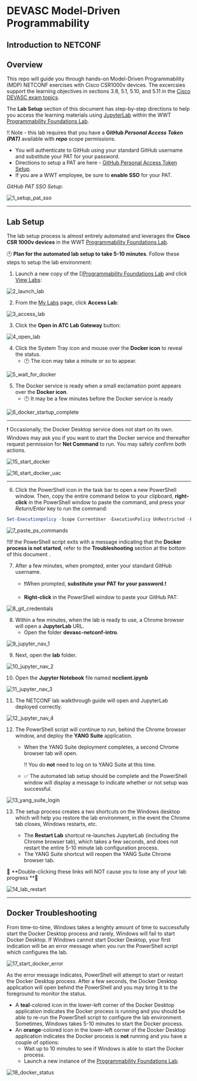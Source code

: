 # DEVASC Model-Driven Programmability

## Introduction to NETCONF

## Overview

This repo will guide you through hands-on Model-Driven Programmability (MDP) NETCONF exercises with Cisco CSR1000v devices.  The excercsies support the learning objectives in sections 3.8, 5.1, 5.10, and 5.11 in the [Cisco DEVASC exam topics](https://learningnetwork.cisco.com/s/devnet-associate-exam-topics).

The **Lab Setup** section of this document has step-by-step directions to help you access the learning materials using [JupyterLab](https://jupyterlab.readthedocs.io/en/stable/getting_started/overview.html) within the WWT [Programmability Foundations Lab](https://www.wwt.com/lab/programmability-foundations-lab).

:bangbang: ​Note - this lab requires that you have a **GitHub *Personal Access Token (PAT)*** available with ***repo*** scope permissions. 

* You will authenticate to GitHub using your standard GitHub username and substitute your PAT for your password.
* Directions to setup a PAT are here -  [GitHub Personal Access Token Setup](https://docs.github.com/en/enterprise/2.15/user/articles/creating-a-personal-access-token-for-the-command-line).
* If you are a WWT employee, be sure to **enable SSO** for your PAT.



*GitHub PAT SSO Setup*:

![1_setup_pat_sso](_images/1_setup_pat_sso.png)

---


## Lab Setup

The lab setup process is almost entirely automated and leverages the **Cisco CSR 1000v devices** in the WWT [Programmability Foundations Lab](https://www.wwt.com/lab/programmability-foundations-lab). 

:clock1: **Plan for the automated lab setup to take 5-10 minutes**.  Follow these steps to setup the lab environment:

1. Launch a new copy of the [][Programmability Foundations Lab](https://www.wwt.com/lab/programmability-foundations-lab) and click [View Labs](https://www.wwt.com/my-wwt/labs):

![2_launch_lab](_images/2_launch_lab.png)



2. From the [My Labs](https://www.wwt.com/my-wwt/labs) page, click **Access Lab**:

![3_access_lab](_images/3_access_lab.png)



3. Click the **Open in ATC Lab Gateway** button:

![4_open_lab](_images/4_open_lab.png)



4. Click the System Tray icon and mouse over the **Docker icon** to reveal the status.
   - :clock1: The icon may take a minute or so to appear.

![5_wait_for_docker](_images/5_wait_for_docker.png)



5. The Docker service is ready when a small exclamation point appears over the **Docker icon**.
   - :clock1: It may be a few minutes before the Docker service is ready

![6_docker_startup_complete](_images/6_docker_startup_complete.png)



---

:heavy_exclamation_mark: Occasionally, the Docker Desktop service does not start on its own.  Windows may ask you if you want to start the Docker service and thereafter request permission for **Net Command​** to run.  You may safely confirm both actions.

![15_start_docker](_images/15_start_docker.png)

![16_start_docker_uac](_images/16_start_docker_uac.png)

---



6. Click the PowerShell icon in the task bar to open a new PowerShell window.  Then, copy the entire command below to your clipboard, **right-click** in the PowerShell window to paste the command, and press your *Return/Enter* key to run the command:

```powershell
Set-Executionpolicy -Scope CurrentUser -ExecutionPolicy UnRestricted -Force; Set-Location \Users\admin; Invoke-WebRequest -Uri 'https://devasc-netconf.s3-us-west-2.amazonaws.com/setup_lab.ps1' -OutFile 'setup_lab.ps1’; .\setup_lab.ps1
```


![7_paste_ps_commands](_images/7_paste_ps_commands.png)



 :bangbang:If the PowerShell script exits with a message indicating that the **Docker process is not started**, refer to the **Troubleshooting** section at the bottom of this document .



7. After a few minutes, when prompted, enter your standard GitHub username.
   
   -  :heavy_exclamation_mark:When prompted, **substitute your PAT for your password**.:heavy_exclamation_mark:
   
   - **Right-click** in the PowerShell window to paste your GitHub PAT:

![8_git_credentials](_images/8_git_credentials.png)



8. Within a few minutes, when the lab is ready to use, a Chrome browser will open a **JupyterLab** URL.
   - Open the folder **devasc-netconf-intro**.

![9_jupyter_nav_1](_images/9_jupyter_nav_1.png)



9. Next, open the **lab** folder.

![10_jupyter_nav_2](_images/10_jupyter_nav_2.png)



10. Open the **Jupyter Notebook** file named **ncclient.ipynb**

![11_jupyter_nav_3](_images/11_jupyter_nav_3.png)



11. The NETCONF lab walkthrough guide will open and JupyterLab deployed correctly.

![12_jupyter_nav_4](_images/12_jupyter_nav_4.png)



12. The PowerShell script will continue to run, behind the Chrome browser window, and deploy the **YANG Suite** application.
    
    - When the YANG Suite deployment completes, a second Chrome browser tab will open.
    
      :bangbang: You do **not** need to log on to YANG Suite at this time.
    
    - :white_check_mark: The automated lab setup should be complete and the PowerShell window will display a message to indicate whether or not setup was successful.

![13_yang_suite_login](_images/13_yang_suite_login.png)




13. The setup process creates a two shortcuts on the Windows desktop which will help you restore the lab environment, in the event the Chrome tab closes, Windows restarts, etc.

    - The **Restart Lab** shortcut re-launches JupyterLab (including the Chrome browser tab), which takes a few seconds, and does not restart the entire 5-10 minute lab configuration process.
    - The YANG Suite shortcut will reopen the YANG Suite Chrome browser tab.

:large_orange_diamond: **Double-clicking these links will NOT cause you to lose any of your lab progress **:large_orange_diamond:

![14_lab_restart](_images/14_lab_restart.png)



---

## Docker Troubleshooting

From time-to-time, Windows takes a lenghty amount of time to successfully start the Docker Desktop process and rarely, Windows will fail to start Docker Desktop.  If Windows cannot start Docker Desktop, your first indication will be an error message when you run the PowerShell script which configures the lab.

![17_start_docker_error](_images/17_start_docker_error.png)



As the error message indicates, PowerShell will attempt to start or restart the Docker Desktop process.  After a few seconds, the Docker Desktop application will open behind the PowerShell and you may bring it to the foreground to monitor the status.

* A **teal**-colored icon in the lower-left corner of the Docker Desktop application indicates the Docker process is running and you should be able to re-run the PowerShell script to configure the lab environment.  Sometimes, Windows takes 5-10 minutes to start the Docker process.
* An **orange**-colored icon in the lower-left corner of the Docker Desktop application indicates the Docker process is **not** running and you have a couple of options:
  * Wait up to 10 minutes to see if Windows is able to start the Docker process.
  * Launch a new instance of the [Programmability Foundations Lab](https://www.wwt.com/lab/programmability-foundations-lab).

![18_docker_status](_images/18_docker_status.png)